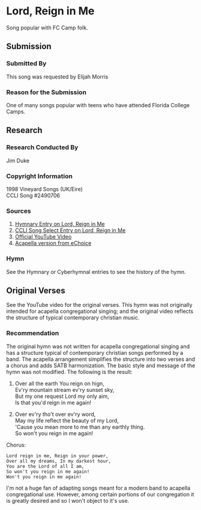 # Lord, Reign in Me
Song popular with FC Camp folk.

## Submission

### Submitted By

This song was requested by Elijah Morris

### Reason for the Submission

One of many songs popular with teens who have attended Florida College Camps.

## Research

### Research Conducted By

Jim Duke

### Copyright Information

1998 Vineyard Songs (UK/Eire)  
CCLI Song #2490706

### Sources

1. [Hymnary Entry on Lord, Reign in Me](https://hymnary.org/text/over_all_the_earth_you_reign_on_high)
2. [CCLI Song Select Entry on Lord, Reign in Me](https://songselect.ccli.com/songs/2490706/lord-reign-in-me)
3. [Official YouTube Video](https://www.youtube.com/watch?v=ZzEkhTwiODc)
4. [Acapella version from eChoice](Sources/20704-LORD-REIGN-IN-ME.PDF)

### Hymn

See the Hymnary or Cyberhymnal entries to see the history of the hymn.

## Original Verses

See the YouTube video for the original verses.  This hymn was not originally intended for acapella congregational singing; and the original video reflects the structure of typical contemporary christian music.

### Recommendation

The original hymn was not written for acapella congregational singing and has a structure typical of contemporary christian songs performed by a band.  The acapella arrangement simplifies the structure into two verses and a chorus and adds SATB harmonization.  The basic style and message of the hymn was not modified.  The following is the result:

1. Over all the earth You reign on hign,  
   Ev'ry mountain stream ev'ry sunset sky,  
   But my one request Lord my only aim,  
   Is that you'd reign in me again!

2. Over ev'ry tho't over ev'ry word,   
   May my life reflect the beauty of my Lord,  
   'Cause you mean more to me than any earthly thing.  
   So won't you reign in me again!

Chorus:

    Lord reign in me, Reign in your power,  
    Over all my dreams, In my darkest hour,  
    You are the Lord of all I am,  
    So won't you reign in me again!  
    Won't you reign in me again!

I'm not a huge fan of adapting songs meant for a modern band to acapella congregational use.  However, among certain portions of our congregation it is greatly desired and so I won't object to it's use.